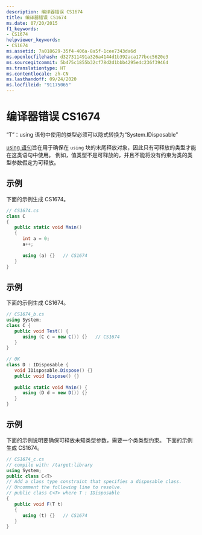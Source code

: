 ```yaml
---
description: 编译器错误 CS1674
title: 编译器错误 CS1674
ms.date: 07/20/2015
f1_keywords:
- CS1674
helpviewer_keywords:
- CS1674
ms.assetid: 7a018629-35f4-406a-8a5f-1cee7343da6d
ms.openlocfilehash: d327311491a326a4144d1b392aca177bcc5620e3
ms.sourcegitcommit: 5b475c1855b32cf78d2d1bbb4295e4c236f39464
ms.translationtype: HT
ms.contentlocale: zh-CN
ms.lasthandoff: 09/24/2020
ms.locfileid: "91175065"
---
```

# <a name="compiler-error-cs1674"></a>编译器错误 CS1674

“T”：using 语句中使用的类型必须可以隐式转换为“System.IDisposable”  
  
 [using 语句](../keywords/using-statement.md)旨在用于确保在 `using` 块的末尾释放对象，因此只有可释放的类型才能在这类语句中使用。 例如，值类型不是可释放的，并且不能将没有约束为类的类型参数假定为可释放。  
  
## <a name="example"></a>示例  

 下面的示例生成 CS1674。  
  
```csharp  
// CS1674.cs  
class C  
{  
   public static void Main()  
   {  
      int a = 0;  
      a++;  
  
      using (a) {}   // CS1674  
   }  
}  
```  
  
## <a name="example"></a>示例  

 下面的示例生成 CS1674。  
  
```csharp  
// CS1674_b.cs  
using System;  
class C {  
   public void Test() {  
      using (C c = new C()) {}   // CS1674  
   }  
}  
  
// OK  
class D : IDisposable {  
   void IDisposable.Dispose() {}  
   public void Dispose() {}  
  
   public static void Main() {  
      using (D d = new D()) {}  
   }  
}  
```  
  
## <a name="example"></a>示例  

 下面的示例说明要确保可释放未知类型参数，需要一个类类型约束。 下面的示例生成 CS1674。  
  
```csharp  
// CS1674_c.cs  
// compile with: /target:library  
using System;  
public class C<T>  
// Add a class type constraint that specifies a disposable class.  
// Uncomment the following line to resolve.  
// public class C<T> where T : IDisposable  
{  
   public void F(T t)  
   {  
      using (t) {}   // CS1674  
   }  
}  
```
